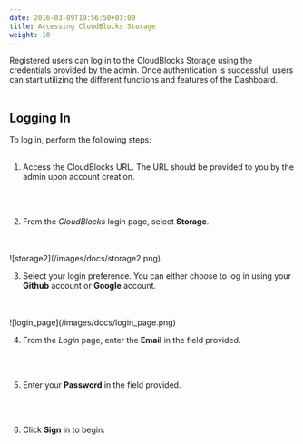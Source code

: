 ```yaml
---
date: 2016-03-09T19:56:50+01:00
title: Accessing CloudBlocks Storage
weight: 10
---
```


Registered users can log in to the CloudBlocks Storage using the credentials provided by the admin. Once authentication is successful, users can start utilizing the different functions and features of the Dashboard.
<br />
<br />

## Logging In

To log in, perform the following steps:
<br />
<br />

1.	Access the CloudBlocks URL. The URL should be provided to you by the admin upon account creation.
<br />
<br />

2.	From the *CloudBlocks* login page, select **Storage**.
<br />
<br />
    ![storage2](/images/docs/storage2.png)
<br />

3.	Select your login preference. You can either choose to log in using your **Github** account or **Google** account.
<br />
<br />
    ![login_page](/images/docs/login_page.png)
<br />

4.	From the *Login* page, enter the **Email** in the field provided.
<br />
<br />

5.	Enter your **Password** in the field provided.
<br />
<br />

6.	Click **Sign** in to begin.
<br />
